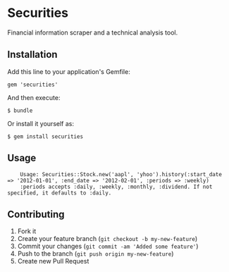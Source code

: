 # Securities

Financial information scraper and a technical analysis tool.

## Installation

Add this line to your application's Gemfile:

    gem 'securities'

And then execute:

    $ bundle

Or install it yourself as:

    $ gem install securities

## Usage

		Usage: Securities::Stock.new('aapl', 'yhoo').history(:start_date => '2012-01-01', :end_date => '2012-02-01', :periods => :weekly)
		:periods accepts :daily, :weekly, :monthly, :dividend. If not specified, it defaults to :daily.

## Contributing

1. Fork it
2. Create your feature branch (`git checkout -b my-new-feature`)
3. Commit your changes (`git commit -am 'Added some feature'`)
4. Push to the branch (`git push origin my-new-feature`)
5. Create new Pull Request
